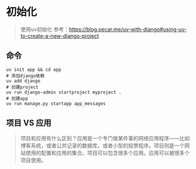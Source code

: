 # 初始化
> 使用uv初始化
> 参考：https://blog.pecar.me/uv-with-django#using-uv-to-create-a-new-django-project
## 命令
```shell
uv init app && cd app
# 添加django依赖
uv add django
# 创建project
uv run django-admin startproject myproject .
# 创建app
uv run manage.py startapp app_messages 
```
## 项目 VS 应用
> 项目和应用有什么区别？应用是一个专门做某件事的网络应用程序——比如博客系统，或者公共记录的数据库，或者小型的投票程序。项目则是一个网站使用的配置和应用的集合。项目可以包含很多个应用。应用可以被很多个项目使用。

